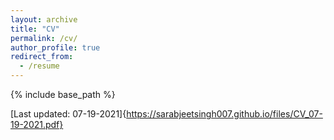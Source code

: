 ```yaml
---
layout: archive
title: "CV"
permalink: /cv/
author_profile: true
redirect_from:
  - /resume
---
```


{% include base_path %}

[Last updated: 07-19-2021]{https://sarabjeetsingh007.github.io/files/CV_07-19-2021.pdf} 
